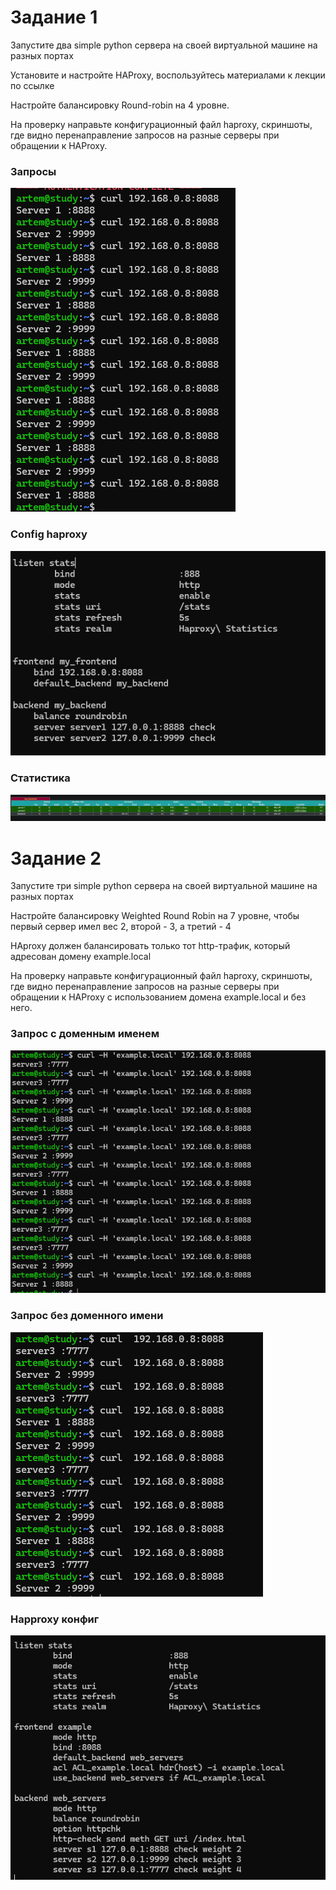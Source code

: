 # Задание 1

Запустите два simple python сервера на своей виртуальной машине на разных портах

Установите и настройте HAProxy, воспользуйтесь материалами к лекции по ссылке

Настройте балансировку Round-robin на 4 уровне.

На проверку направьте конфигурационный файл haproxy, скриншоты, где видно перенаправление запросов на разные серверы при обращении к HAProxy.
 
 ### Запросы 
 
![alt text](https://github.com/Padawan18/Disaster-recovery-and-Keepalived/blob/main/request)

### Config haproxy

![alt text](https://github.com/Padawan18/Disaster-recovery-and-Keepalived/blob/main/haproxy.png)

### Статистика

![alt text](https://github.com/Padawan18/Disaster-recovery-and-Keepalived/blob/main/stats.png)

# Задание 2

Запустите три simple python сервера на своей виртуальной машине на разных портах

Настройте балансировку Weighted Round Robin на 7 уровне, чтобы первый сервер имел вес 2, второй - 3, а третий - 4

HAproxy должен балансировать только тот http-трафик, который адресован домену example.local

На проверку направьте конфигурационный файл haproxy, скриншоты, где видно перенаправление запросов на разные серверы при обращении к HAProxy c использованием домена example.local и без него.

### Запрос с доменным именем

![alt text](https://github.com/Padawan18/Disaster-recovery-and-Keepalived/blob/main/curl_task2.png)

### Запрос без доменного имени

![alt text](https://github.com/Padawan18/Disaster-recovery-and-Keepalived/blob/main/task2_without_fqns.png)

### Happroxy конфиг

![alt text](https://github.com/Padawan18/Disaster-recovery-and-Keepalived/blob/main/happroxy2.png)
